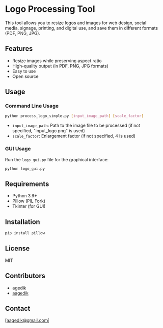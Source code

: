 # Logo Processing Tool

This tool allows you to resize logos and images for web design, social media, signage, printing, and digital use, and save them in different formats (PDF, PNG, JPG).

## Features

- Resize images while preserving aspect ratio
- High-quality output (in PDF, PNG, JPG formats)
- Easy to use
- Open source

## Usage

### Command Line Usage

```bash
python process_logo_simple.py [input_image_path] [scale_factor]
```

- `input_image_path`: Path to the image file to be processed (if not specified, "input_logo.png" is used)
- `scale_factor`: Enlargement factor (if not specified, 4 is used)

### GUI Usage

Run the `logo_gui.py` file for the graphical interface:

```bash
python logo_gui.py
```

## Requirements

- Python 3.6+
- Pillow (PIL Fork)
- Tkinter (for GUI)

## Installation

```bash
pip install pillow
```

## License

MIT

## Contributors

- agedik
- [aagedik](https://github.com/aagedik)

## Contact

[aagedik@gmail.com]
